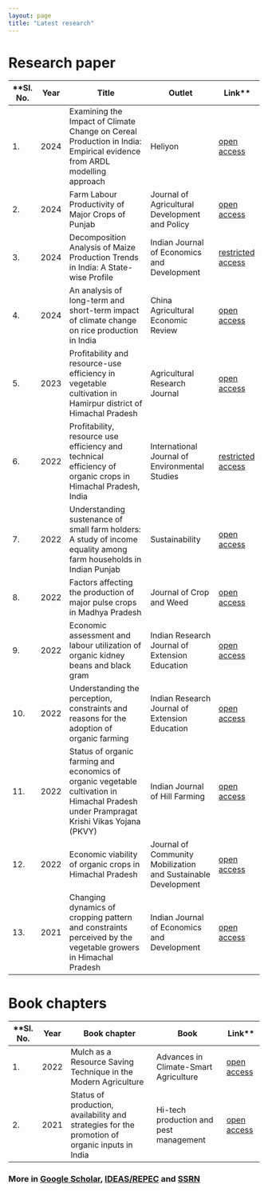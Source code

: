 ```yaml
---
layout: page
title: "Latest research"
---
```

# Research paper #

**Sl. No.| Year | Title | Outlet | Link**
----------|-------|--------|---------|--------
1.|2024|Examining the Impact of Climate Change on Cereal Production in India: Empirical evidence from ARDL modelling approach| Heliyon| [open access](https://doi.org/10.1016/j.heliyon.2024.e36403)
2.|2024|Farm Labour Productivity of Major Crops of Punjab| Journal of Agricultural Development and Policy| [open access](https://www.isadp.in/journal_article/264)
3.|2024|Decomposition Analysis of Maize Production Trends in India: A State-wise Profile|Indian Journal of Economics and Development|[restricted access](https://doi.org/10.35716/IJED-24094)
4.|2024|An analysis of long-term and short-term impact of climate change on rice production in India|China Agricultural Economic Review|[open access](https://www.emerald.com/insight/content/doi/10.1108/CAER-07-2023-0179/full/html)
5.|2023|Profitability and resource-use efficiency in vegetable cultivation in Hamirpur district of Himachal Pradesh|Agricultural Research Journal|[open access](https://www.indianjournals.com/ijor.aspx?target=ijor:jre&volume=60&issue=4&article=019&type=pdf)
6.|2022|Profitability, resource use efficiency and technical efficiency of organic crops in Himachal Pradesh, India|International Journal of Environmental Studies|[restricted access](https://www.tandfonline.com/doi/full/10.1080/00207233.2022.2037337)
7.|2022|Understanding sustenance of small farm holders: A study of income equality among farm households in Indian Punjab|Sustainability|[open access](https://www.mdpi.com/2071-1050/14/20/13438)
8.|2022|Factors affecting the production of major pulse crops in Madhya Pradesh|Journal of Crop and Weed|[open access](https://www.cropandweed.com/archives/2022/vol18issue3/18-3-1.pdf)
9.|2022|Economic assessment and labour utilization of organic kidney beans and black gram|Indian Research Journal of Extension Education|[open access](https://seea.org.in/uploads/pdf/2022-70-44-50.pdf)
10.|2022|Understanding the perception, constraints and reasons for the adoption of organic farming|Indian Research Journal of Extension Education|[open access](https://seea.org.in/uploads/pdf/2022-73-110-117.pdf)
11.|2022|Status of organic farming and economics of organic vegetable cultivation in Himachal Pradesh under Prampragat Krishi Vikas Yojana (PKVY)|Indian Journal of Hill Farming|[open access](http://www.icarneh.ernet.in/IAHF/volume_35%20issue%201%20June%202022/17..pdf)
12.|2022|Economic viability of organic crops in Himachal Pradesh|Journal of Community Mobilization and Sustainable Development|[open access](https://www.indianjournals.com/ijor.aspx?target=ijor:jcmsd&volume=17&issue=1&article=011&type=pdf)
13.|2021|Changing dynamics of cropping pattern and constraints perceived by the vegetable growers in Himachal Pradesh|Indian Journal of Economics and Development|[open access](https://www.researchgate.net/publication/372907571_Changing_Dynamics_of_Cropping_Pattern_and_Constraints_Perceived_by_the_Vegetable_Growers_in_Himachal_Pradesh)

# Book chapters #

**Sl. No.| Year | Book chapter | Book | Link**
----------|-------|------------|------|--------
1.|2022|Mulch as a Resource Saving Technique in the Modern Agriculture|Advances in Climate-Smart Agriculture|[open access]()
2.|2021|Status of production, availability and strategies for the promotion of organic inputs in India|Hi-tech production and pest management|[open access]()


### More in [Google Scholar](https://scholar.google.com/citations?user=2th48MoAAAAJ&hl=en), [IDEAS/REPEC](https://ideas.repec.org/f/psi1088.html) and [SSRN](https://privpapers.ssrn.com/sol3/cf_dev/AbsByAuth.cfm?per_id=470) ###
